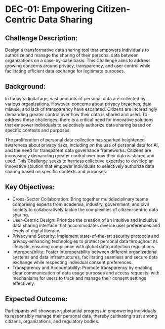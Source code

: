 # DEC-01: Empowering Citizen-Centric Data Sharing

## Challenge Description: 

Design a transformative data sharing tool that empowers individuals to authorize and manage the sharing of their personal data between organizations on a case-by-case basis. This Challenge aims to address growing concerns around privacy, transparency, and user control while facilitating efficient data exchange for legitimate purposes. 

## Background: 

In today's digital age, vast amounts of personal data are collected by various organizations. However, concerns about privacy breaches, data misuse, and lack of transparency have escalated. Citizens are increasingly demanding greater control over how their data is shared and used. To address these challenges, there is a critical need for innovative solutions that empower individuals to selectively authorize data sharing based on specific contexts and purposes. 

The proliferation of personal data collection has sparked heightened awareness about privacy risks, including on the use of personal data for AI, and the need for transparent data governance frameworks. Citizens are increasingly demanding greater control over how their data is shared and used. This Challenge seeks to harness collective expertise to develop an innovative solution that empower individuals to selectively authorize data sharing based on specific contexts and purposes. 

## Key Objectives: 

* Cross-Sector Collaboration: Bring together multidisciplinary teams comprising experts from academia, industry, government, and civil society to collaboratively tackle the complexities of citizen-centric data sharing.
* User-Centric Design: Prioritize the creation of an intuitive and inclusive data sharing interface that accommodates diverse user preferences and levels of digital literacy.
* Privacy and Security: Implement state-of-the-art security protocols and privacy-enhancing technologies to protect personal data throughout its lifecycle, ensuring compliance with global data protection regulations.
* Interoperability: Foster interoperability between different organizational systems and data infrastructures, facilitating seamless and secure data exchange while respecting individual consent preferences.
* Transparency and Accountability: Promote transparency by enabling clear communication of data usage purposes and access requests, with mechanisms for users to track and manage their consent settings effectively. 

## Expected Outcome: 

Participants will showcase substantial progress in empowering individuals to responsibly manage their personal data, thereby cultivating trust among citizens, organizations, and regulatory bodies.  

